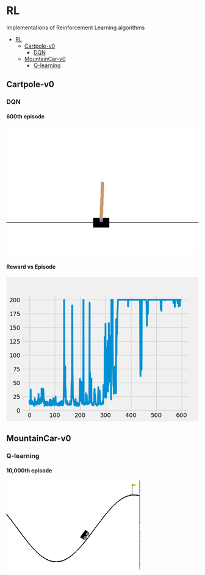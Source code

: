 # RL
 Implementations of Reinforcement Learning algorithms

- [RL](#rl)
  * [Cartpole-v0](#cartpole-v0)
    + [DQN](#dqn)
  * [MountainCar-v0](#mountaincar-v0)
    + [Q-learning](#q-learning)


## Cartpole-v0
### DQN

#### 600th episode 
![](https://github.com/aditya-shirwatkar/RL/blob/master/CartPole_v0/DQN/cartpole.gif)

#### Reward vs Episode 
![](https://github.com/aditya-shirwatkar/RL/blob/master/CartPole_v0/DQN/4_572_256_2.png)

## MountainCar-v0
### Q-learning

#### 10,000th episode
![](https://github.com/aditya-shirwatkar/RL/blob/master/Mountain_Car_v0/Q-Learning/mountaincar.gif)


